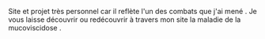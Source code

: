 Site et projet très personnel car il reflète l'un des combats que j'ai mené .
Je vous laisse découvrir ou redécouvrir à travers mon site la maladie de la mucoviscidose .
